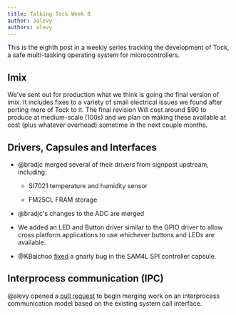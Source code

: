 ```yaml
---
title: Talking Tock Week 8
author: aalevy
authors: alevy
---
```


This is the eighth post in a weekly series tracking the development of Tock, a
safe multi-tasking operating system for microcontrollers.

## Imix

We've sent out for production what we think is going the final version of imix.
It includes fixes to a variety of small electrical issues we found after
porting more of Tock to it. The final revision Will cost around $90 to produce
at medium-scale (100s) and we plan on making these available at cost (plus
whatever overhead) sometime in the next couple months.

## Drivers, Capsules and Interfaces

  * @bradjc merged several of their drivers from signpost upstream, including:

    - SI7021 temperature and humidity sensor

    - FM25CL FRAM storage

  * @bradjc's changes to the ADC are merged

  * We added an LED and Button driver similar to the GPIO driver to allow cross
    platform applications to use whichever buttons and LEDs are available.

  * @KBaichoo [fixed](https://github.com/helena-project/tock/pull/175) a gnarly
    bug in the SAM4L SPI controller capsule.


## Interprocess communication (IPC)

@alevy opened a [pull request](https://github.com/helena-project/tock/pull/160)
to begin merging work on an interprocess communication model based on the
existing system call interface.

